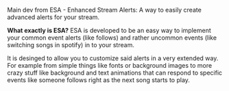 Main dev from ESA - Enhanced Stream Alerts: A way to easily create advanced alerts for your stream.

**What exactly is ESA?**
ESA is developed to be an easy way to implement your common event alerts (like follows)
and rather uncommon events (like switching songs in spotify) in to your stream. 

It is desinged to allow you to customize said alerts in a very extended way.
For example from simple things like fonts or background images to more crazy stuff
like background and text animations that can respond to specific events like 
someone follows right as the next song starts to play.

<!---
RandomTimeLP/RandomTimeLP is a ✨ special ✨ repository because its `README.md` (this file) appears on your GitHub profile.
You can click the Preview link to take a look at your changes.
--->
